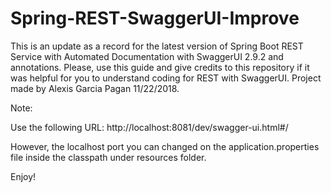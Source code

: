 # Spring-REST-SwaggerUI-Improve
This is an update as a record for the latest version of Spring Boot REST Service with Automated Documentation with SwaggerUI 2.9.2 and annotations. Please, use this guide and give credits to this repository if it was helpful for you to understand coding for REST with SwaggerUI. Project made by Alexis Garcia Pagan 11/22/2018.

Note:   

Use the following URL: http://localhost:8081/dev/swagger-ui.html#/

However, the localhost port you can changed on the application.properties file inside the classpath under resources folder. 

Enjoy! 
